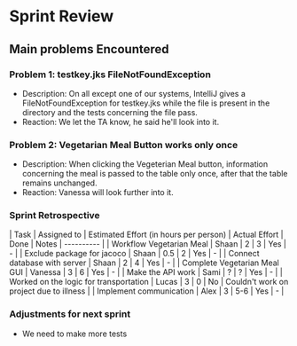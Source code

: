 # Sprint Review

## Main problems Encountered

### Problem 1: testkey.jks FileNotFoundException
 - Description: On all except one of our systems, IntelliJ gives a FileNotFoundException for testkey.jks while the file is present in the directory and the tests concerning the file pass.
 - Reaction: We let the TA know, he said he'll look into it.

### Problem 2: Vegetarian Meal Button works only once
 - Description: When clicking the Vegeterian Meal button, information concerning the meal is passed to the table only once, after that the table remains unchanged.
 - Reaction: Vanessa will look further into it. 

### Sprint Retrospective
 | Task | Assigned to | Estimated Effort (in hours per person) | Actual Effort | Done | Notes
 | ---------- |
 | Workflow Vegetarian Meal | Shaan | 2 | 3 | Yes | - |
 | Exclude package for jacoco | Shaan | 0.5 | 2 | Yes | - |
 | Connect database with server | Shaan | 2 | 4 | Yes | - | 
 | Complete Vegetarian Meal GUI | Vanessa | 3 | 6 | Yes | - |
 | Make the API work | Sami | ? | ? | Yes | - | 
 | Worked on the logic for transportation | Lucas | 3 | 0 | No | Couldn't work on project due to illness | 
 | Implement communication | Alex | 3 | 5-6 | Yes | - |

### Adjustments for next sprint
 - We need to make more tests 